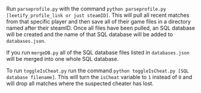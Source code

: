Run ```parseprofile.py``` with the command ```python parseprofile.py [leetify_profile_link or just steamID]```. This will pull all recent matches from that specific player and then save all of their game files in a directory named after their steamID. Once all files have been pulled, an SQL database will be created and the name of that SQL database will be added to ```databases.json```. 

If you run ```mergeDB.py``` all of the SQL database files listed in ```databases.json``` will be merged into one whole SQL database.

To run ```toggleIsCheat.py``` run the command ```python toggleIsCheat.py [SQL database filename]```. This will turn the ```isCheat``` variable to ```1``` instead of ```0``` and will drop all matches where the suspected cheater has lost.
